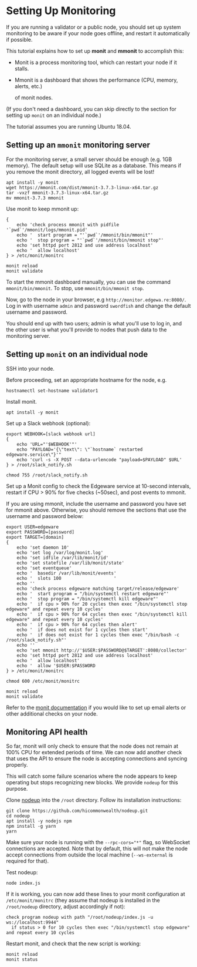 # Setting Up Monitoring

If you are running a validator or a public node, you should set up system monitoring to be aware if your node goes offline, and restart it automatically if possible.

This tutorial explains how to set up **monit** and **mmonit** to accomplish this:

* Monit is a process monitoring tool, which can restart your node if it stalls.
* Mmonit is a dashboard that shows the performance \(CPU, memory, alerts, etc.\)

  of monit nodes.

\(If you don't need a dashboard, you can skip directly to the section for setting up `monit` on an individual node.\)

The tutorial assumes you are running Ubuntu 18.04.

## Setting up an `mmonit` monitoring server

For the monitoring server, a small server should be enough \(e.g. 1GB memory\). The default setup will use SQLite as a database. This means if you remove the monit directory, all logged events will be lost!

```text
apt install -y monit
wget https://mmonit.com/dist/mmonit-3.7.3-linux-x64.tar.gz
tar -vxzf mmonit-3.7.3-linux-x64.tar.gz
mv mmonit-3.7.3 mmonit
```

Use monit to keep mmonit up:

```text
{
    echo 'check process mmonit with pidfile '`pwd`'/mmonit/logs/mmonit.pid'
    echo '  start program = "'`pwd`'/mmonit/bin/mmonit"'
    echo '  stop program = "'`pwd`'/mmonit/bin/mmonit stop"'
    echo 'set httpd port 2812 and use address localhost'
    echo '  allow localhost'
} > /etc/monit/monitrc

monit reload
monit validate
```

To start the mmonit dashboard manually, you can use the command `mmonit/bin/mmonit`. To stop, use `mmonit/bin/mmonit stop`.

Now, go to the node in your browser, e.g `http://monitor.edgewa.re:8080/`. Log in with username `admin` and password `swordfish` and change the default username and password.

You should end up with two users; admin is what you'll use to log in, and the other user is what you'll provide to nodes that push data to the monitoring server.

## Setting up `monit` on an individual node

SSH into your node.

Before proceeding, set an appropriate hostname for the node, e.g.

```text
hostnamectl set-hostname validator1
```

Install monit.

```text
apt install -y monit
```

Set up a Slack webhook \(optional\):

```text
export WEBHOOK=[slack webhook url]
{
    echo 'URL="'$WEBHOOK'"'
    echo "PAYLOAD='{\"text\": \"`hostname` restarted edgeware.service\"}'"
    echo 'curl -s -X POST --data-urlencode "payload=$PAYLOAD" $URL'
} > /root/slack_notify.sh

chmod 755 /root/slack_notify.sh
```

Set up a Monit config to check the Edgeware service at 10-second intervals, restart if CPU &gt; 90% for five checks \(~50sec\), and post events to mmonit.

If you are using mmonit, include the username and password you have set for mmonit above. Otherwise, you should remove the sections that use the username and password below:

```text
export USER=edgeware
export PASSWORD=[password]
export TARGET=[domain]
{
    echo 'set daemon 10'
    echo 'set log /var/log/monit.log'
    echo 'set idfile /var/lib/monit/id'
    echo 'set statefile /var/lib/monit/state'
    echo 'set eventqueue'
    echo '  basedir /var/lib/monit/events'
    echo '  slots 100                    '
    echo ''
    echo 'check process edgeware matching target/release/edgeware'
    echo '  start program = "/bin/systemctl restart edgeware"'
    echo '  stop program = "/bin/systemctl kill edgeware"'
    echo '  if cpu > 90% for 20 cycles then exec "/bin/systemctl stop edgeware" and repeat every 10 cycles'
    echo '  if cpu > 90% for 64 cycles then exec "/bin/systemctl kill edgeware" and repeat every 10 cycles'
    echo '  if cpu > 90% for 64 cycles then alert'
    echo '  if does not exist for 1 cycles then start'
    echo '  if does not exist for 1 cycles then exec "/bin/bash -c /root/slack_notify.sh"'
    echo ''
    echo 'set mmonit http://'$USER:$PASSWORD@$TARGET':8080/collector'
    echo 'set httpd port 2812 and use address localhost'
    echo '  allow localhost'
    echo '  allow '$USER:$PASSWORD
} > /etc/monit/monitrc

chmod 600 /etc/monit/monitrc

monit reload
monit validate
```

Refer to the [monit documentation](https://mmonit.com/monit/documentation/monit.html) if you would like to set up email alerts or other additional checks on your node.

## Monitoring API health

So far, monit will only check to ensure that the node does not remain at 100% CPU for extended periods of time. We can now add another check that uses the API to ensure the node is accepting connections and syncing properly.

This will catch some failure scenarios where the node appears to keep operating but stops recognizing new blocks. We provide `nodeup` for this purpose.

Clone [nodeup](https://github.com/hicommonwealth/nodeup) into the `/root` directory. Follow its installation instructions:

```text
git clone https://github.com/hicommonwealth/nodeup.git
cd nodeup
apt install -y nodejs npm
npm install -g yarn
yarn
```

Make sure your node is running with the `--rpc-cors="*"` flag, so WebSocket connections are accepted. Note that by default, this will not make the node accept connections from outside the local machine \(`--ws-external` is required for that\).

Test nodeup:

```text
node index.js
```

If it is working, you can now add these lines to your monit configuration at `/etc/monit/monitrc` \(they assume that nodeup is installed in the `/root/nodeup` directory, adjust accordingly if not\):

```text
check program nodeup with path "/root/nodeup/index.js -u ws://localhost:9944"
  if status > 0 for 10 cycles then exec "/bin/systemctl stop edgeware" and repeat every 10 cycles
```

Restart monit, and check that the new script is working:

```text
monit reload
monit status
```

